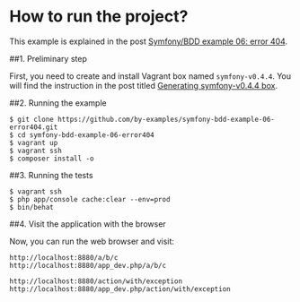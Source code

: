How to run the project?
=======================

This example is explained in
the post
[Symfony/BDD example 06: error 404](http://by-examples.net/2015/01/03/bdd-example-error404.html).

##1. Preliminary step

First, you need to create and install Vagrant box
named `symfony-v0.4.4`. You will find the instruction
in the post titled
[Generating symfony-v0.4.4 box](http://by-examples.net/2014/12/23/generating-symfony-0-4-4-box.html).

##2. Running the example

    $ git clone https://github.com/by-examples/symfony-bdd-example-06-error404.git
    $ cd symfony-bdd-example-06-error404
    $ vagrant up
    $ vagrant ssh
    $ composer install -o

##3. Running the tests

    $ vagrant ssh
    $ php app/console cache:clear --env=prod
    $ bin/behat

##4. Visit the application with the browser

Now, you can run the web browser and visit:

    http://localhost:8880/a/b/c
    http://localhost:8880/app_dev.php/a/b/c

    http://localhost:8880/action/with/exception
    http://localhost:8880/app_dev.php/action/with/exception

